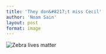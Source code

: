 ```yaml
---
title: 'They don&#8217;t miss Cecil'
author: 'Noam Sain'
layout: post
format: image
---
```


![Zebra lives matter](/_assets/img/2015/08/zebras.jpg)